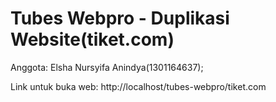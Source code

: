 # Tubes Webpro - Duplikasi Website(tiket.com)

Anggota:
Elsha Nursyifa Anindya(1301164637);

Link untuk buka web:
http://localhost/tubes-webpro/tiket.com
